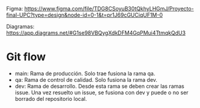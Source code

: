 Figma: https://www.figma.com/file/TDG8CSoyuB30tQkhyLHGmJ/Proyecto-final-UPC?type=design&node-id=0-1&t=pr1J69cGUCiqUF1M-0

                                                              
Diagramas: https://app.diagrams.net/#G1se98VBQygXdkDFM4GqPMui4TtmqkQdU3

# Git flow
- main: Rama de producción. Solo trae fusiona la rama qa.
- qa: Rama de control de calidad. Solo fusiona la rama dev.
- dev: Rama de desarrollo. Desde esta rama se deben crear las ramas issue. Una vez resuelto un issue, se fusiona con dev y puede o no ser borrado del repositorio local.

